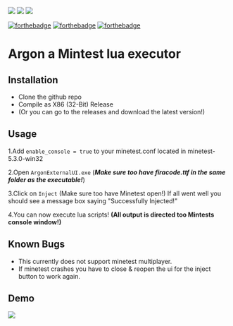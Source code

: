 <img src = "https://img.shields.io/badge/Supported OS-Windows 10-informational?style=flat&logo=<os_type>&logoColor=white&color=FFB6C1" > <img src="https://img.shields.io/badge/Minetest Version-5.3.0-informational?style=flat&logo=<Vers>&logoColor=white&color=FFB6C1" >
![](https://img.shields.io/badge/Architecture-x86-informational?style=flat&logo=<arch>&logoColor=white&color=FFB6C1)

[![forthebadge](https://forthebadge.com/images/badges/built-with-swag.svg)](https://forthebadge.com)
[![forthebadge](https://forthebadge.com/images/badges/mom-made-pizza-rolls.svg)](https://forthebadge.com)
[![forthebadge](https://forthebadge.com/images/badges/powered-by-black-magic.svg)](https://forthebadge.com)
#   Argon a Mintest lua executor

## Installation
- Clone the github repo
- Compile as X86 (32-Bit) Release
- (Or you can go to the releases and download the latest version!)
## Usage
1.Add `enable_console = true` to your minetest.conf located in minetest-5.3.0-win32

2.Open `ArgonExternalUI.exe` 
(***Make sure too have firacode.ttf in the same folder as the executable!***)

3.Click on `Inject` (Make sure too have Minetest open!) If all went well you should see a message box saying "Successfully Injected!" 

4.You can now execute lua scripts! **(All output is directed too Mintests console window!)**



## Known Bugs
- This currently does not support minetest multiplayer.
- If minetest crashes you have to close & reopen the ui for the inject button to work again.

## Demo
<img src = "https://i.imgur.com/isvhAW7.png" >
